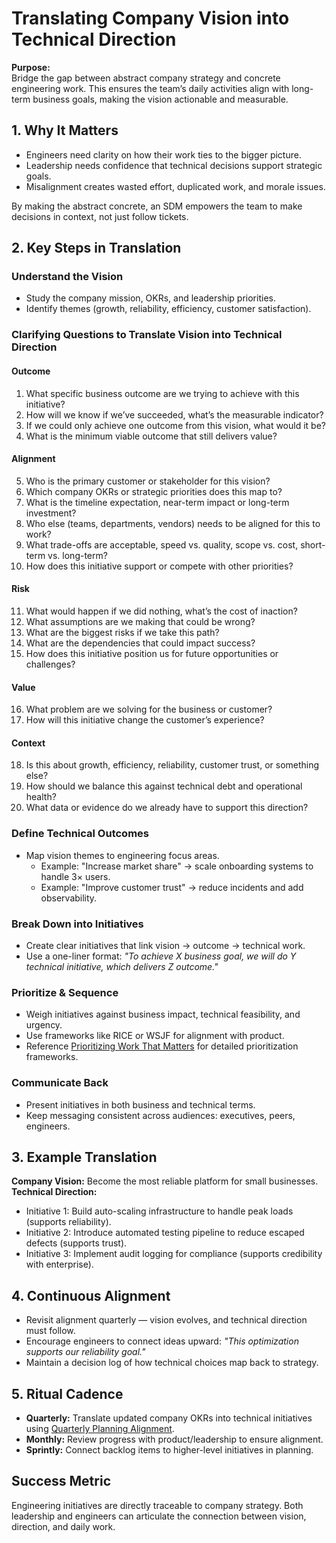 # Translating Company Vision into Technical Direction

**Purpose:**  
Bridge the gap between abstract company strategy and concrete engineering work. This ensures the team’s daily activities align with long-term business goals, making the vision actionable and measurable.

## 1. Why It Matters
- Engineers need clarity on how their work ties to the bigger picture.  
- Leadership needs confidence that technical decisions support strategic goals.  
- Misalignment creates wasted effort, duplicated work, and morale issues.  

By making the abstract concrete, an SDM empowers the team to make decisions in context, not just follow tickets.

## 2. Key Steps in Translation

### Understand the Vision
- Study the company mission, OKRs, and leadership priorities.  
- Identify themes (growth, reliability, efficiency, customer satisfaction).  

### Clarifying Questions to Translate Vision into Technical Direction

#### Outcome
1. What specific business outcome are we trying to achieve with this initiative?  
2. How will we know if we’ve succeeded, what’s the measurable indicator?  
3. If we could only achieve one outcome from this vision, what would it be?  
4. What is the minimum viable outcome that still delivers value?  

#### Alignment
5. Who is the primary customer or stakeholder for this vision?  
6. Which company OKRs or strategic priorities does this map to?  
7. What is the timeline expectation, near-term impact or long-term investment?  
8. Who else (teams, departments, vendors) needs to be aligned for this to work?  
9. What trade-offs are acceptable, speed vs. quality, scope vs. cost, short-term vs. long-term?  
10. How does this initiative support or compete with other priorities?  

#### Risk
11. What would happen if we did nothing, what’s the cost of inaction?  
12. What assumptions are we making that could be wrong?  
13. What are the biggest risks if we take this path?  
14. What are the dependencies that could impact success?  
15. How does this initiative position us for future opportunities or challenges?  

#### Value
16. What problem are we solving for the business or customer?  
17. How will this initiative change the customer’s experience?  

#### Context
18. Is this about growth, efficiency, reliability, customer trust, or something else?  
19. How should we balance this against technical debt and operational health?  
20. What data or evidence do we already have to support this direction?  

### Define Technical Outcomes
- Map vision themes to engineering focus areas.  
  - Example: "Increase market share" → scale onboarding systems to handle 3× users.  
  - Example: "Improve customer trust" → reduce incidents and add observability.  

### Break Down into Initiatives
- Create clear initiatives that link vision → outcome → technical work.  
- Use a one-liner format: *"To achieve X business goal, we will do Y technical initiative, which delivers Z outcome."*  

### Prioritize & Sequence
- Weigh initiatives against business impact, technical feasibility, and urgency.  
- Use frameworks like RICE or WSJF for alignment with product.  
- Reference [Prioritizing Work That Matters](./README.md) for detailed prioritization frameworks.  

### Communicate Back
- Present initiatives in both business and technical terms.  
- Keep messaging consistent across audiences: executives, peers, engineers.  

## 3. Example Translation
**Company Vision:** Become the most reliable platform for small businesses.  
**Technical Direction:**  
- Initiative 1: Build auto-scaling infrastructure to handle peak loads (supports reliability).  
- Initiative 2: Introduce automated testing pipeline to reduce escaped defects (supports trust).  
- Initiative 3: Implement audit logging for compliance (supports credibility with enterprise).  

## 4. Continuous Alignment
- Revisit alignment quarterly — vision evolves, and technical direction must follow.  
- Encourage engineers to connect ideas upward: *"This optimization supports our reliability goal."*  
- Maintain a decision log of how technical choices map back to strategy.  

## 5. Ritual Cadence
- **Quarterly:** Translate updated company OKRs into technical initiatives using [Quarterly Planning Alignment](../communication-templates/07-quarterly-planning-alignment.md).  
- **Monthly:** Review progress with product/leadership to ensure alignment.  
- **Sprintly:** Connect backlog items to higher-level initiatives in planning.  

## Success Metric
Engineering initiatives are directly traceable to company strategy. Both leadership and engineers can articulate the connection between vision, direction, and daily work.